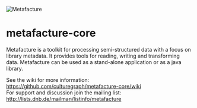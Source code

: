 ![Metafacture](https://raw.github.com/wiki/culturegraph/metafacture-core/img/metafacture.png)

metafacture-core
================

Metafacture is a toolkit for processing semi-structured data with a focus on library metadata. It provides tools for reading, writing and transforming data. Metafacture can be used as a stand-alone application or as a java library.

See the wiki for more information: https://github.com/culturegraph/metafacture-core/wiki<br />
For support and discussion join the mailing list: http://lists.dnb.de/mailman/listinfo/metafacture
